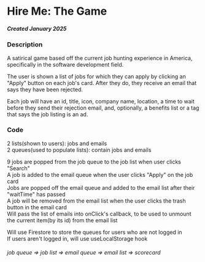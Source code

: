 # Hire Me: The Game
##### Created January 2025

### Description
A satirical game based off the current job hunting experience in America, specifically in the software development field.

The user is shown a list of jobs for which they can apply by clicking an "Apply" button on each job's card.
After they do, they receive an email that says they have been rejected.

Each job will have an id, title, icon, company name, location, a time to wait before they send their rejection email, and, optionally, a benefits list or a tag that says the job listing is an ad.

### Code
2 lists(shown to users): jobs and emails  
2 queues(used to populate lists): contain jobs and emails

9 jobs are popped from the job queue to the job list when user clicks "Search"  
A job is added to the email queue when the user clicks "Apply" on the job card  
Jobs are popped off the email queue and added to the email list after their "waitTime" has passed  
A job will be removed from the email list when the user clicks the trash button in the email card  
Will pass the list of emails into onClick's callback, to be used to unmount the current item(by its id) from the email list  


Will use Firestore to store the queues for users who are not logged in  
If users aren't logged in, will use useLocalStorage hook

###### job queue => job list => email queue => email list => scorecard


